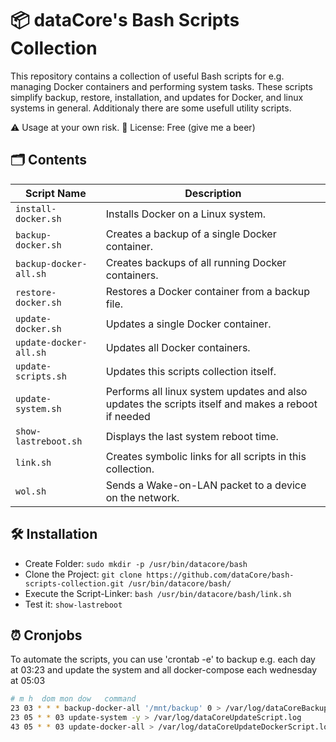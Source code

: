 # 📦 dataCore's Bash Scripts Collection

This repository contains a collection of useful Bash scripts for e.g. managing Docker containers and performing system tasks. These scripts simplify backup, restore, installation, and updates for Docker, and linux systems in general. Additionaly there are some usefull utility scripts.

⚠️ Usage at your own risk.
📝 License: Free (give me a beer)


## 🗂️ Contents

| Script Name            | Description |
|------------------------|-------------|
| `install-docker.sh`    | Installs Docker on a Linux system. |
| `backup-docker.sh`     | Creates a backup of a single Docker container. |
| `backup-docker-all.sh` | Creates backups of all running Docker containers. |
| `restore-docker.sh`    | Restores a Docker container from a backup file. |
| `update-docker.sh`     | Updates a single Docker container. |
| `update-docker-all.sh` | Updates all Docker containers. |
| `update-scripts.sh`    | Updates this scripts collection itself. |
| `update-system.sh`     | Performs all linux system updates and also updates the scripts itself and makes a reboot if needed |
| `show-lastreboot.sh`   | Displays the last system reboot time. |
| `link.sh`              | Creates symbolic links for all scripts in this collection. |
| `wol.sh`               | Sends a Wake-on-LAN packet to a device on the network. |

## 🛠️ Installation

- Create Folder: `sudo mkdir -p /usr/bin/datacore/bash`
- Clone the Project: `git clone https://github.com/dataCore/bash-scripts-collection.git /usr/bin/datacore/bash/`
- Execute the Script-Linker: `bash /usr/bin/datacore/bash/link.sh`
- Test it:  `show-lastreboot`

## ⏰ Cronjobs

To automate the scripts, you can use 'crontab -e' to backup e.g. each day at 03:23 and update the system and all docker-compose each wednesday at 05:03

```bash
# m h  dom mon dow   command
23 03 * * * backup-docker-all '/mnt/backup' 0 > /var/log/dataCoreBackupScript.log
23 05 * * 03 update-system -y > /var/log/dataCoreUpdateScript.log
43 05 * * 03 update-docker-all > /var/log/dataCoreUpdateDockerScript.log
```

